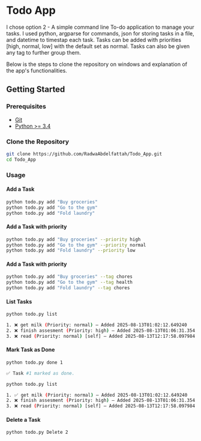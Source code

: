 # Todo App

I chose option 2 - A simple command line To-do application to manage your tasks.
I used python, argparse for commands, json for storing tasks in a file, and datetime to timestap each task.
Tasks can be added with priorities [high, normal, low] with the default set as normal.
Tasks can also be given any tag to further group them.

Below is the steps to clone the repository on windows and explanation of the app's functionalities.

## Getting Started

### Prerequisites

- [Git](https://git-scm.com/)
- [Python >= 3.4](https://www.python.org/)

### Clone the Repository

```bash
git clone https://github.com/RadwaAbdelfattah/Todo_App.git
cd Todo_App
```

### Usage

#### Add a Task

```bash
python todo.py add "Buy groceries" 
python todo.py add "Go to the gym" 
python todo.py add "Fold laundry"
```
#### Add a Task with priority
```bash
python todo.py add "Buy groceries" --priority high
python todo.py add "Go to the gym" --priority normal
python todo.py add "Fold laundry" --priority low
```
#### Add a Task with priority
```bash
python todo.py add "Buy groceries" --tag chores
python todo.py add "Go to the gym" --tag health
python todo.py add "Fold laundry" --tag chores
```
#### List Tasks

```bash
python todo.py list
```
```bash
1. ❌ get milk (Priority: normal) — Added 2025-08-13T01:02:12.649240
2. ❌ finish assesment (Priority: high) — Added 2025-08-13T01:06:31.354534
3. ❌ read (Priority: normal) [self] — Added 2025-08-13T12:17:58.097984
```

#### Mark Task as Done

```bash
python todo.py done 1
```
```bash
✅ Task #1 marked as done.
```
```bash
python todo.py list
```
```bash
1. ✅ get milk (Priority: normal) — Added 2025-08-13T01:02:12.649240
2. ❌ finish assesment (Priority: high) — Added 2025-08-13T01:06:31.354534
3. ❌ read (Priority: normal) [self] — Added 2025-08-13T12:17:58.097984
```
#### Delete a Task

```bash
python todo.py Delete 2
```

